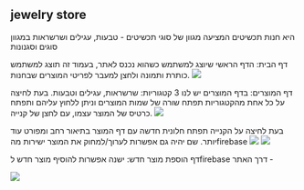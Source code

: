 ## jewelry store
היא חנות תכשיטים המציעה מגוון של סוגי תכשיטים - טבעות, עגילים ושרשראות במגוון סוגים וסגנונות

דף הבית:
הדף הראשי שיוצג למשתמש כשהוא נכנס לאתר, בעמוד זה תוצג למשתמש כותרת ותמונה ולחצן למעבר לפריטי המוצרים שבחנות.
![](src/HOME.png)


דף המוצרים:
בדף המוצרים יש לנו 3 קטגוריות: שרשראות, עגילים וטבעות. בעת לחיצה על כל אחת מהקטגוריות תפתח שורה של שמות המוצרים וניתן ללחוץ עליהם ותפתח כרטיס של המוצר עצמו, עם לחצן של קנייה. 
![](src/ITEM.png)

בעת לחיצה על הקנייה תפתח חלונית חדשה עם דף המוצר בתיאור רחב ומפורט עוד יותר.
שם יהיה גם אפשרות לערוך/למחוק את המוצר ישירות מהfirebase 
![](src/RING.png)
![](src/ONEITEM.png)

דף הוספת מוצר חדש:
ישנה אפשרות להוסיף מוצר חדש לfirebase דרך האתר -

![](src/ADDITEM.png)